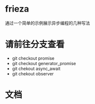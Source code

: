 # frieza
通过一个简单的示例展示异步编程的几种写法
# 请前往分支查看
- git checkout promise
- git checkout generator_promise
- git chekout async_await
- git chekout observer
# 文档
